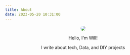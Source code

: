 ```yaml
---
title: About
date: 2023-05-20 10:31:00
---
```


<div style="width:80%; margin:auto; text-align:center;">

<img style="border-radius:50%" src="/images/wflint.jpg">

Hello, I'm Will!

I write about tech, Data, and DIY projects

<div style="width:15%; justify-content:space-between; display:flex; margin:auto;">
<a href="https://www.linkedin.com/in/william-flint-03b543165/"><i class="fa-brands fa-linkedin"></i></a>
<a href="mailto:contact@wflint.me"><i class="fa-regular fa-envelope"></i></a>
</div>

</div>